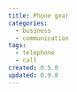 ```yaml
---
title: Phone gear
categories:
  - business
  - communication
tags:
  - telephone
  - call
created: 0.5.0
updated: 0.9.0
---
```


